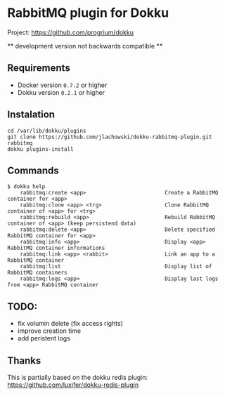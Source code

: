 RabbitMQ plugin for Dokku
=========================

Project: https://github.com/progrium/dokku

** development version not backwards compatible **

Requirements
------------
* Docker version `0.7.2` or higher
* Dokku version `0.2.1` or higher

Instalation
-----------
```
cd /var/lib/dokku/plugins
git clone https://github.com/jlachowski/dokku-rabbitmq-plugin.git rabbitmq
dokku plugins-install
```

Commands
--------
```
$ dokku help
    rabbitmq:create <app>                         Create a RabbitMQ container for <app>
    rabbitmq:clone <app> <trg>                    Clone RabbitMQ container of <app> for <trg>
    rabbitmq:rebuild <app>                        Rebuild RabbitMQ container of <app> (keep persistend data)
    rabbitmq:delete <app>                         Delete specified RabbitMQ container for <app>
    rabbitmq:info <app>                           Display <app> RabbitMQ container informations
    rabbitmq:link <app> <rabbit>                  Link an app to a RabbitMQ container
    rabbitmq:list                                 Display list of RabbitMQ containers
    rabbitmq:logs <app>                           Display last logs from <app> RabbitMQ container
```

TODO:
-----
- fix volumin delete (fix access rights)
- improve creation time
- add peristent logs

Thanks
------
This is partially based on the dokku redis plugin: https://github.com/luxifer/dokku-redis-plugin
